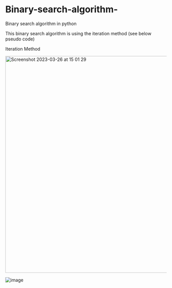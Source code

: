# Binary-search-algorithm-
Binary search algorithm in python

This binary search algorithm is using the iteration method (see below pseudo code)

Iteration Method

<img width="678" alt="Screenshot 2023-03-26 at 15 01 29" src="https://user-images.githubusercontent.com/107822013/227798096-8e5c613e-7c82-4614-8597-342eeab9996a.png">   

![image](https://user-images.githubusercontent.com/107822013/227797993-2ea347e0-f0f8-49f0-986d-2e24805d6d6d.png)

